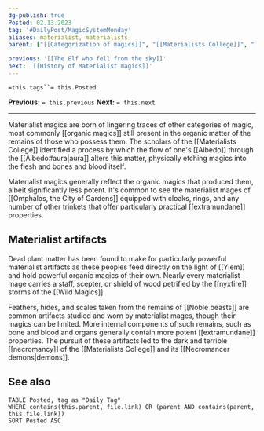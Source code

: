 ```yaml
---
dg-publish: true
Posted: 02.13.2023
tag: '#DailyPost/MagicSystemMonday'
aliases: materialist, materialists
parent: ["[[Categorization of magics]]", "[[Materialists College]]", "[[History of materialist magics]]"]

previous: '[[The Elf who fell from the sky]]'
next: '[[History of Materialist magics]]'
---
```

`=this.tags``= this.Posted`

**Previous:** `= this.previous`
**Next:** `= this.next`

---

Materialist magics are born of lingering traces of other categories of magic, most commonly [[organic magics]] still present in the organic matter of the remains of those who possess them. The scholars of the [[Materialists College]] identified a process by which the flow of one's [[Albedo]] through the [[Albedo#aura|aura]] alters this matter, physically etching magics into the flesh and bones and blood itself.

Materialist magics generally reflect the organic magics that produced them, albeit significantly less potent. It's common to see the materialist mages of [[Omphalos, the City of Gardens]] equipped with cloaks, rings, and any number of other trinkets that offer particularly practical [[extramundane]] properties.

## Materialist artifacts

Dead plant matter has been found to make for particularly powerful materialist artifacts as these peoples feed directly on the light of [[Ylem]] and hold powerful organic magics of their own. Nearly every materialist mage carries a staff, scepter, or shield of wood petrified by the [[nyxfire]] storms of the [[Wild Magics]].

Feathers, hides, and scales taken from the remains of [[Noble beasts]] are common artifacts studied and worn by materialist mages, though their magics can be limited. More internal components of such remains, such as bone and blood and organs generally contain more potent [[extramundane]] properties. The pursuit of these artifacts led to the dark and terrible [[necromancy]] of the [[Materialists College]] and its [[Necromancer demons|demons]].

## See also

```dataview
TABLE Posted, tag as "Daily Tag"
WHERE contains(this.parent, file.link) OR (parent AND contains(parent, this.file.link))
SORT Posted ASC
```